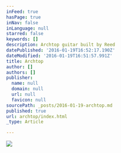 ```yaml
---
inFeed: true
hasPage: true
inNav: false
inLanguage: null
starred: false
keywords: []
description: Archtop guitar built by Reed
datePublished: '2016-01-19T16:52:17.190Z'
dateModified: '2016-01-19T16:51:57.991Z'
title: Archtop
author: []
authors: []
publisher:
  name: null
  domain: null
  url: null
  favicon: null
sourcePath: _posts/2016-01-19-archtop.md
published: true
url: archtop/index.html
_type: Article

---
```

![](https://the-grid-user-content.s3-us-west-2.amazonaws.com/25fbe565-c4e2-46c5-bdc7-03642498133e.jpg)